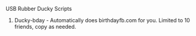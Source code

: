 USB Rubber Ducky Scripts

1. Ducky-bday - Automatically does birthdayfb.com for you. Limited to 10 friends, copy as needed.

